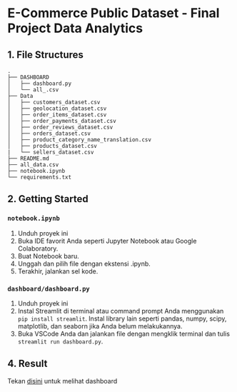 # E-Commerce Public Dataset - Final Project Data Analytics

## 1. File Structures

```
.
├── DASHBOARD
│   ├── dashboard.py
│   └── all_.csv
├── Data
│   ├── customers_dataset.csv
│   ├── geolocation_dataset.csv
│   ├── order_items_dataset.csv
│   ├── order_payments_dataset.csv
│   ├── order_reviews_dataset.csv
│   ├── orders_dataset.csv
│   ├── product_category_name_translation.csv
│   ├── products_dataset.csv
|   └── sellers_dataset.csv
├── README.md
├── all_data.csv
├── notebook.ipynb
└── requirements.txt
```

## 2. Getting Started

### `notebook.ipynb`

1. Unduh proyek ini
2. Buka IDE favorit Anda seperti Jupyter Notebook atau Google Colaboratory.
3. Buat Notebook baru.
4. Unggah dan pilih file dengan ekstensi .ipynb.
5. Terakhir, jalankan sel kode.

### `dashboard/dashboard.py`

1. Unduh proyek ini
2. Instal Streamlit di terminal atau command prompt Anda menggunakan `pip install streamlit`. Instal library lain seperti pandas, numpy, scipy, matplotlib, dan seaborn jika Anda belum melakukannya.
3. Buka VSCode Anda dan jalankan file dengan mengklik terminal dan tulis `streamlit run dashboard.py`.


## 4. Result

Tekan [disini](https://rizkiyan-ecommerce.streamlit.app/) untuk melihat dashboard
